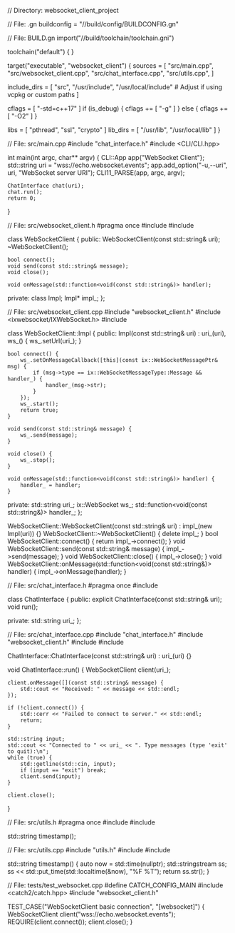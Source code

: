 // Directory: websocket_client_project

// File: .gn
buildconfig = "//build/config/BUILDCONFIG.gn"

// File: BUILD.gn
import("//build/toolchain/toolchain.gni")

toolchain("default") {
}

target("executable", "websocket_client") {
  sources = [
    "src/main.cpp",
    "src/websocket_client.cpp",
    "src/chat_interface.cpp",
    "src/utils.cpp",
  ]

  include_dirs = [
    "src",
    "/usr/include",
    "/usr/local/include"  # Adjust if using vcpkg or custom paths
  ]

  cflags = [ "-std=c++17" ]
  if (is_debug) {
    cflags += [ "-g" ]
  } else {
    cflags += [ "-O2" ]
  }

  libs = [ "pthread", "ssl", "crypto" ]
  lib_dirs = [ "/usr/lib", "/usr/local/lib" ]
}

// File: src/main.cpp
#include "chat_interface.h"
#include <CLI/CLI.hpp>

int main(int argc, char** argv) {
    CLI::App app{"WebSocket Client"};
    std::string uri = "wss://echo.websocket.events";
    app.add_option("-u,--uri", uri, "WebSocket server URI");
    CLI11_PARSE(app, argc, argv);

    ChatInterface chat(uri);
    chat.run();
    return 0;
}

// File: src/websocket_client.h
#pragma once
#include <string>
#include <functional>

class WebSocketClient {
public:
    WebSocketClient(const std::string& uri);
    ~WebSocketClient();

    bool connect();
    void send(const std::string& message);
    void close();

    void onMessage(std::function<void(const std::string&)> handler);

private:
    class Impl;
    Impl* impl_;
};

// File: src/websocket_client.cpp
#include "websocket_client.h"
#include <ixwebsocket/IXWebSocket.h>
#include <iostream>

class WebSocketClient::Impl {
public:
    Impl(const std::string& uri) : uri_(uri), ws_() {
        ws_.setUrl(uri_);
    }

    bool connect() {
        ws_.setOnMessageCallback([this](const ix::WebSocketMessagePtr& msg) {
            if (msg->type == ix::WebSocketMessageType::Message && handler_) {
                handler_(msg->str);
            }
        });
        ws_.start();
        return true;
    }

    void send(const std::string& message) {
        ws_.send(message);
    }

    void close() {
        ws_.stop();
    }

    void onMessage(std::function<void(const std::string&)> handler) {
        handler_ = handler;
    }

private:
    std::string uri_;
    ix::WebSocket ws_;
    std::function<void(const std::string&)> handler_;
};

WebSocketClient::WebSocketClient(const std::string& uri) : impl_(new Impl(uri)) {}
WebSocketClient::~WebSocketClient() { delete impl_; }
bool WebSocketClient::connect() { return impl_->connect(); }
void WebSocketClient::send(const std::string& message) { impl_->send(message); }
void WebSocketClient::close() { impl_->close(); }
void WebSocketClient::onMessage(std::function<void(const std::string&)> handler) {
    impl_->onMessage(handler);
}

// File: src/chat_interface.h
#pragma once
#include <string>

class ChatInterface {
public:
    explicit ChatInterface(const std::string& uri);
    void run();

private:
    std::string uri_;
};

// File: src/chat_interface.cpp
#include "chat_interface.h"
#include "websocket_client.h"
#include <iostream>
#include <string>

ChatInterface::ChatInterface(const std::string& uri) : uri_(uri) {}

void ChatInterface::run() {
    WebSocketClient client(uri_);

    client.onMessage([](const std::string& message) {
        std::cout << "Received: " << message << std::endl;
    });

    if (!client.connect()) {
        std::cerr << "Failed to connect to server." << std::endl;
        return;
    }

    std::string input;
    std::cout << "Connected to " << uri_ << ". Type messages (type 'exit' to quit):\n";
    while (true) {
        std::getline(std::cin, input);
        if (input == "exit") break;
        client.send(input);
    }

    client.close();
}

// File: src/utils.h
#pragma once
#include <string>
#include <ctime>

std::string timestamp();

// File: src/utils.cpp
#include "utils.h"
#include <sstream>
#include <iomanip>

std::string timestamp() {
    auto now = std::time(nullptr);
    std::stringstream ss;
    ss << std::put_time(std::localtime(&now), "%F %T");
    return ss.str();
}

// File: tests/test_websocket.cpp
#define CATCH_CONFIG_MAIN
#include <catch2/catch.hpp>
#include "websocket_client.h"

TEST_CASE("WebSocketClient basic connection", "[websocket]") {
    WebSocketClient client("wss://echo.websocket.events");
    REQUIRE(client.connect());
    client.close();
}
